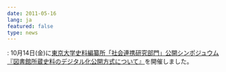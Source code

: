 ```yaml
---
date: 2011-05-16
lang: ja
featured: false
type: news
---
```

: 
10月14日(金)に<a href="/news/2011/20110516.pdf" target="_blank">東京大学史料編纂所「社会連携研究部門」公開シンポジュウム『図書館所蔵史料のデジタル化公開方式について』</a>を開催しました。
